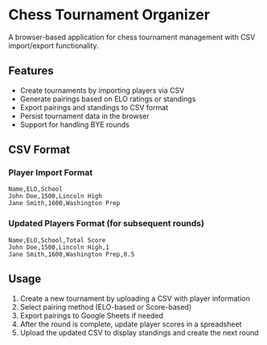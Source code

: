 
# Chess Tournament Organizer

A browser-based application for chess tournament management with CSV import/export functionality.

## Features

- Create tournaments by importing players via CSV
- Generate pairings based on ELO ratings or standings
- Export pairings and standings to CSV format
- Persist tournament data in the browser
- Support for handling BYE rounds

## CSV Format

### Player Import Format
```
Name,ELO,School
John Doe,1500,Lincoln High
Jane Smith,1600,Washington Prep
```

### Updated Players Format (for subsequent rounds)
```
Name,ELO,School,Total Score
John Doe,1500,Lincoln High,1
Jane Smith,1600,Washington Prep,0.5
```

## Usage

1. Create a new tournament by uploading a CSV with player information
2. Select pairing method (ELO-based or Score-based)
3. Export pairings to Google Sheets if needed
4. After the round is complete, update player scores in a spreadsheet
5. Upload the updated CSV to display standings and create the next round
